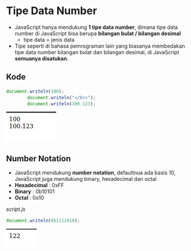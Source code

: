 # Tipe Data Number

- JavaScript hanya mendukung **1 tipe data number**, dimana tipe data number di JavaScript bisa berupa **bilangan bulat / bilangan desimal**
  - tipe data = jenis data
- Tipe seperti di bahasa pemrograman lain yang biasanya membedakan tipe data number bilangan bulat dan bilangan desimal, di JavaScript **semuanya disatukan**.

## Kode

```js
document.writeln(100);
        document.writeln("</br>");
        document.writeln(100.123);
```

![1](../assets/img/4/1.PNG)

## Number Notation

- JavaScript mendukung **number notation**, defaultnua ada basis 10, JavaScript juga mendukung binary, hexadecimal dan octal
- **Hexadecimal** : 0xFF
- **Binary** : 0b10101
- **Octal** : 0o10

*script.js*

```js
document.writeln(0b1111010);
```

![2](../assets/img/4/2.PNG)

